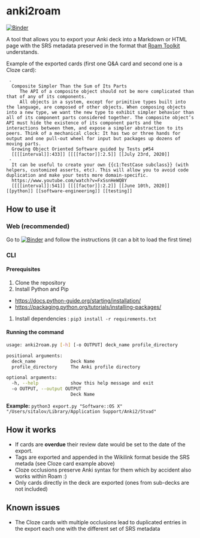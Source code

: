 # anki2roam

[![Binder](https://mybinder.org/badge_logo.svg)](https://mybinder.org/v2/gh/Stvad/anki2roam/master?urlpath=voila/render/anki2roam.ipynb)

A tool that allows you to export your Anki deck into a Markdown or HTML page with the SRS metadata preserved
in the format that [Roam Toolkit](https://github.com/roam-unofficial/roam-toolkit) understands.

Example of the exported cards (first one Q&A card and second one is a Cloze card):
```
 -
  Composite Simpler Than the Sum of Its Parts
     The API of a composite object should not be more complicated than that of any of its components.   
     All objects in a system, except for primitive types built into the language, are composed of other objects. When composing objects into a new type, we want the new type to exhibit simpler behavior than all of its component parts considered together. The composite object’s API must hide the existence of its component parts and the interactions between them, and expose a simpler abstraction to its peers. Think of a mechanical clock: It has two or three hands for output and one pull-out wheel for input but packages up dozens of moving parts.   
  Growing Object Oriented Software guided by Tests p#54
  [[[[interval]]:433]] [[[[factor]]:2.5]] [[July 23rd, 2020]]
 -
  It can be useful to create your own {{c1:TestCase subclass}} (with helpers, customized asserts, etc). This will allow you to avoid code duplication and make your tests more domain-specific.
  https://www.youtube.com/watch?v=FxSsnHeWQBY
  [[[[interval]]:541]] [[[[factor]]:2.2]] [[June 10th, 2020]] [[python]] [[software-engineering]] [[testing]]
```

## How to use it

### Web (recommended)

Go to  [![Binder](https://mybinder.org/badge_logo.svg)](https://mybinder.org/v2/gh/Stvad/anki2roam/master?urlpath=voila/render/anki2roam.ipynb)  and follow the instructions (it can a bit to load the first time)

### CLI
#### Prerequisites

1. Clone the repository
1. Install Python and Pip
  - https://docs.python-guide.org/starting/installation/
  - https://packaging.python.org/tutorials/installing-packages/
1. Install dependencies : `pip3 install -r requirements.txt`

#### Running the command

```bash
usage: anki2roam.py [-h] [-o OUTPUT] deck_name profile_directory

positional arguments:
  deck_name             Deck Name
  profile_directory     The Anki profile directory

optional arguments:
  -h, --help            show this help message and exit
  -o OUTPUT, --output OUTPUT
                        Deck Name
```

**Example:** `python3 export.py "Software::OS X" "/Users/sitalov/Library/Application Support/Anki2/Stvad"`

## How it works

- If cards are **overdue** their review date would be set to the date of the export.
- Tags are exported and appended in the Wikilink format beside the SRS metada 
  (see Cloze card example above)
- Cloze occlusions preserve Anki syntax for them which by accident also works within Roam :) 
- Only cards directly in the deck are exported (ones from sub-decks are not included)

## Known issues
- The Cloze cards with multiple occlusions lead to duplicated entries in the export each one with the 
different set of SRS metadata
